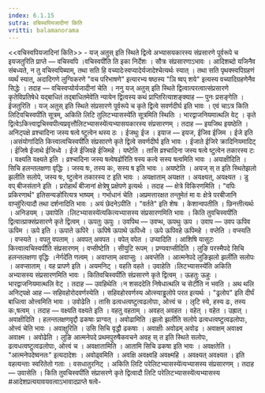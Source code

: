 ```yaml
---
index: 6.1.15
sutra: वचिस्वपियजादीनां किति
vritti: balamanorama
---
```


<<वचिस्वपियजादिनां किति>> - यज् अतुस् इति स्थिते द्वित्वे अभ्यासयकारस्य संप्रसारणे पूर्वरूपे च इयजतुरिति प्राप्ते —  वचिस्वपि ।वचिस्वपी॑ति ति इका निर्देशः । सौत्रः संप्रसारणाऽभावः । आदिशब्दो यजिनैव संबध्यते, न तु वचिस्वपिब्याम्, तथा सति हि वच्यादेःस्वप्यादेर्यजादेश्चेत्यर्थः स्यात् । तथा सति पृथक्स्वपिग्रहणं व्यर्थं स्यात्, अदादिगणे लुग्विकरणे "वच परिभाषणे" इत्यारभ्य षष्ठस्य "ञि ष्वप् शये" इत्यस्य वच्यादिग्रहणेनैव सिद्धेः । तदाह — वचिस्वप्योर्यजादीनां चेति । ननु यज् अतुस् इति स्थिते द्वित्वात्परत्वात्संप्रसारणे कृतेविप्रतिषेधे यद्बाधितं तद्बाधितमेवे॑ति न्यायेन द्वित्वस्य कथं प्राप्तिरित्याशङ्क्याह —  पुनः प्रसङ्गेति । ईजतुरिति । यज् अतुस् इति स्थिते संप्रसारणे पूर्वरूपे च कृते द्वित्वे सवर्णदीर्घ इति भावः । एवं चाऽत्र किति लिटिवचिस्वपी॑ति सूत्रम्, अकिति लिटि तुलिटभ्यासस्ये॑ति सूत्रमिति स्थितिः । भारद्वाजनियमात्थलि वेट् । कृते द्वित्वेऽकित्त्वाद्वचिस्वपीत्यप्रवृत्तौलिटभ्यासस्ये॑त्यभ्यासयकारस्य संप्रसारणम् । तदाह — इयजिथ इयष्ठेति । अनिट्पक्षे व्रश्चादिना जस्य षत्वे ष्टुत्वेन थस्य ठः । ईजथुः ईज । इयाज — इयज, ईजिव ईजिम । ईजे इति ।असंयोगा॑दिति कित्त्वात्वचिस्वपी॑ति संप्रसारणे कृते द्वित्वे सवर्णदीर्घ इति भावः । ईजाते ईजिरे क्रादिनियमादिट् । ईजिषे ईजाथे ईजिध्वे । ईजे ईजिवहे ईजिमहे । यष्टेति । तासि व्रश्चादिना जस्य षत्वे ष्टुत्वेन तकारस्य टः । यक्ष्यति यक्ष्यते इति । व्रश्चादिना जस्य षत्वेषढो॑रिति षस्य कत्वे सस्य षत्वमिति भावः । अयाक्षीदिति । सिचि हलन्तलक्षणा वृद्धिः । जस्य षः, तस्य कः, सस्य ष इति भावः । अयष्टेति । अयज् स् त इति स्थितेझलो झलीति सलोपे, जस्य षः, ष्टुत्वेन तकारस्य ट इति भावः । अयक्षाताम् अयक्षत । अयक्ष्यत्, अयक्ष्यत । डु वप् बीजसंताने इति । प्ररोहार्थं बीजानां क्षेत्रेषु प्रक्षेपणे इत्यर्थः । तदाह —  क्षेत्रे विकिरणमिति । "वपिः प्रकिरणार्थ" इतिसन्यङो॑रित्यत्र भाष्यम् । गर्भाधानं चेति ।अप्रमत्तारक्षत तन्तुमेतं मा वः क्षेत्रे परबीजानि वाप्सु॑रित्यादौ तथा दर्शनादिति भावः । अयं छेदनेऽपीति । "वर्तते" इति शेषः । केशान्वपतीति । छिनत्तीत्यर्थः । अनिडयम् । उवापेति ।लिटभ्यासस्ये॑त्यकित्यभ्यासस्य संप्रसारणमिति भावः । किति तुवचिस्वपी॑ति द्वित्वात्प्राक्संप्रसारणे कृते द्वित्वम् । ऊपतुः ऊपुः । उवपिथ — उवप्थ, ऊपथुः ऊप । उवाप —  उवप ऊपिव ऊपिम । ऊपे इति । ऊपाते ऊपिरे । ऊपिषे ऊपाथे ऊपिध्वे । ऊपे ऊपिवहे ऊपिमहे । वप्तेति । वप्स्यति । वप्स्यते । वपतु वपताम् । अवपत् अवपत । वपेत् वपेत । उप्यादिति । आशिषि यासुटः कित्त्वात्वचिस्वपी॑ति संप्रसारणम् । वप्सीष्टेति । सीयुटि रूपम् । प्रण्यवाप्सीदिति । लुङि परस्मैपदे सिचि हलन्तलक्षणा वृद्धिः ।नेर्गदे॑ति णत्वम् । अवाप्ताम् अवाप्सुः । अवप्तेति । आत्मनेपदे लुङिझलो झली॑ति सलोपः । अवप्साताम् । वह प्रापणे इति । अयमनिट् । वहति वहते । उवाहेति ।लिटभ्यासस्ये॑ति अकिति अभ्यासस्य संप्रसारणमिति भावः । कितिवचिस्वपी॑ति संप्रसारणे कृते द्वित्वम् । ऊहतुः ऊहुः । भारद्वाजनियमात्थलि वेट् । तदाह — उवहिथेति ।न शसददेति निषेधात्थलि च सेटी॑ति न भवति । अथ थलि अनिट्पक्षे आह — सहिवहोरोदवर्णस्येति । सहिवहोरवर्णस्य ओत्स्याड्ढ्रलोपे परत इत्यर्थः । "ढ्रलोप" इति दीर्घं बाधित्वा ओत्त्वमिति भावः । उवोढेति । तासि ढत्वधत्वष्टुत्वढलोपाः, ओत्त्वं च । लृटि स्ये, हस्य ढः, तस्य कः,षत्वम् । तदाह —  वक्ष्यति वक्ष्यते इति । वहतु वहताम् । अवहत् अवहत । वहेत् । वहेत । उह्रात् । अवाक्षीदिति । हलन्तलक्षणवृद्दौ ढकषाः प्राग्वत् । अवोढामिति ।झलो झली॑ति सलोपे ढत्वधत्वष्टुत्वढलोपाः, ओत्त्वं चेति भावः । अवाक्षुरिति । उसि सिचि वृद्धौ ढकषाः । अवाक्षीः अवोढम् अवोढ । अवाक्षम् अवाक्ष्व अवाक्ष्म । अवोढेति । लुङि आत्मनेपदे प्रथमपुरुषैकवचने अवह् स् त इति स्थिते सलोपः, ढत्वधत्वष्टुत्वढलोपाः, ओत्त्वं च । अवक्षातामिति । आतामि सिचि ढकषा इति भावः । अवक्षतेति । "आत्मनेपदेष्वनतः" इत्यदादेशः । अवोढ्वमिति । अवक्षि अवक्ष्वहि अवक्ष्महि । अवक्ष्यत् अवक्ष्यत । इति वहत्यन्ताः स्वरितेतो गताः । वसधातुरनिट् । अकिति लिटि परेलिटभ्यासस्ये॑त्यभ्यासस्य संप्रसारणम् । तदाह —  उवासेति । किति तुवचिस्वपी॑ति संप्रासरणे कृते द्वित्वादौ लिटि परेलिटभ्यासस्ये॑त्यभ्यासस्य #आदेशप्रत्ययावयवत्वाऽभावादप्राप्ते षत्वे-